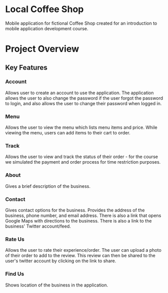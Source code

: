 # Local Coffee Shop
 
Mobile application for fictional Coffee Shop created for an introduction to mobile application development course. 


# Project Overview

## Key Features

### Account

Allows user to create an account to use the application. The application allows the user to also change the password if the user forgot the password to login, and also allows the user to change their password when logged in.

### Menu

Allows the user to view the menu which lists menu items and price. While viewing the menu, users can add items to their cart to order. 

### Track

Allows the user to view and track the status of their order - for the course we simulated the payment and order process for time restriction purposes. 

### About

Gives a brief description of the business.

### Contact

Gives contact options for the business. Provides the address of the business, phone number, and email address. There is also a link that opens Google Maps with directions to the business. There is also a link to the business' Twitter account/feed. 

### Rate Us

Allows the user to rate their experience/order. The user can upload a photo of their order to add to the review. This review can then be shared to the user's twitter account by clicking on the link to share. 

### Find Us

Shows location of the business in the application.
